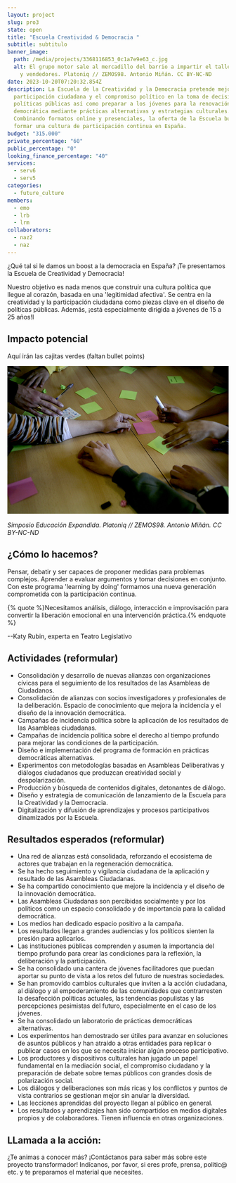 ```yaml
---
layout: project
slug: pro3
state: open
title: "Escuela Creatividad & Democracia "
subtitle: s﻿ubtitulo
banner_image:
  path: /media/projects/3368116853_0c1a7e9e63_c.jpg
  alt: El grupo motor sale al mercadillo del barrio a impartir el taller a vecinos
    y vendedores. Platoniq // ZEMOS98. Antonio Miñán. CC BY-NC-ND
date: 2023-10-20T07:20:32.854Z
description: La Escuela de la Creatividad y la Democracia pretende mejorar la
  participación ciudadana y el compromiso político en la toma de decisiones y
  políticas públicas así como preparar a los jóvenes para la renovación
  democrática mediante prácticas alternativas y estrategias culturales.
  Combinando formatos online y presenciales, la oferta de la Escuela busca
  formar una cultura de participación continua en España.
budget: "315.000"
private_percentage: "60"
public_percentage: "0"
looking_finance_percentage: "40"
services:
  - serv6
  - serv5
categories:
  - future_culture
members:
  - emo
  - lrb
  - lrm
collaborators:
  - naz2
  - naz
---
```

¿Qué tal si le damos un boost a la democracia en España? ¡Te presentamos la Escuela de Creatividad y Democracia!

Nuestro objetivo es nada menos que construir una cultura política que llegue al corazón, basada en una 'legitimidad afectiva'. Se centra en la creatividad y la participación ciudadana como piezas clave en el diseño de políticas públicas. Además, ¡está especialmente dirigida a jóvenes de 15 a 25 años!I

## Impacto potencial

Aquí irán las cajitas verdes (faltan bullet points)

![](/media/3360002157_4bf40f461c_c.jpg "Simposio Educación Expandida Platoniq // ZEMOS98. Antonio Miñán. CC BY-NC-ND")

*Simposio Educación Expandida. Platoniq // ZEMOS98. Antonio Miñán. CC BY-NC-ND*

## ¿Cómo lo hacemos?

Pensar, debatir y ser capaces de proponer medidas para problemas complejos. Aprender a evaluar argumentos y tomar decisiones en conjunto. Con este programa 'learning by doing' formamos una nueva generación comprometida con la participación continua.

{% quote %}Necesitamos análisis, diálogo, interacción e improvisación para convertir la liberación emocional en una intervención práctica.{% endquote %}

\--Katy Rubin, experta en Teatro Legislativo

## Actividades (reformular)

* Consolidación y desarrollo de nuevas alianzas con organizaciones cívicas para el seguimiento de los resultados de las Asambleas de Ciudadanos.
* Consolidación de alianzas con socios investigadores y profesionales de la deliberación. Espacio de conocimiento que mejora la incidencia y el diseño de la innovación democrática.
* Campañas de incidencia política sobre la aplicación de los resultados de las Asambleas ciudadanas.
* Campañas de incidencia política sobre el derecho al tiempo profundo para mejorar las condiciones de la participación.
* Diseño e implementación del programa de formación en prácticas democráticas alternativas.
* Experimentos con metodologías basadas en Asambleas Deliberativas y diálogos ciudadanos que produzcan creatividad social y despolarización.
* Producción y búsqueda de contenidos digitales, detonantes de diálogo.
* Diseño y estrategia de comunicación de lanzamiento de la Escuela para la Creatividad y la Democracia.
* Digitalización y difusión de aprendizajes y procesos participativos dinamizados por la Escuela.

## Resultados esperados (reformular)

* Una red de alianzas está consolidada, reforzando el ecosistema de actores que trabajan en la regeneración democrática.
* Se ha hecho seguimiento y vigilancia ciudadana de la aplicación y resultado de las Asambleas Ciudadanas.
* Se ha compartido conocimiento que mejore la incidencia y el diseño de la innovación democrática.
* Las Asambleas Ciudadanas son  percibidas socialmente y por los políticos como un espacio consolidado y de importancia para la calidad democrática.
* Los medios han dedicado espacio positivo a la campaña.
* Los resultados llegan a grandes audiencias y los políticos sienten la presión para aplicarlos.
* Las instituciones públicas comprenden y asumen la importancia del tiempo profundo para crear las condiciones para la reflexión, la deliberación y la participación.
* Se ha consolidado una cantera de jóvenes facilitadores que puedan aportar su punto de vista a los retos del futuro de nuestras sociedades.
* Se han promovido cambios culturales que inviten a la acción ciudadana, al diálogo y al empoderamiento de las comunidades que contrarresten la desafección políticas actuales, las tendencias populistas y las percepciones pesimistas del futuro, especialmente en el caso de los jóvenes.
* Se ha consolidado un laboratorio de prácticas democráticas alternativas.
* Los experimentos han demostrado ser útiles para avanzar en soluciones de asuntos públicos y han atraído a otras entidades para replicar o publicar casos en los que se necesita iniciar algún proceso participativo.
* Los productores y dispositivos culturales han jugado un papel fundamental en la mediación social, el compromiso ciudadano y  la preparación de debate sobre temas públicos con grandes dosis de polarización social.
* Los diálogos y deliberaciones son más ricas y los conflictos y puntos de vista contrarios se gestionan mejor sin anular la diversidad.
* Las lecciones aprendidas del proyecto llegan al público en general.
* Los resultados y aprendizajes han sido compartidos en medios digitales propios y de colaboradores. Tienen influencia en otras organizaciones.

## LLamada a la acción:

¿Te animas a conocer más? ¡Contáctanos para saber más sobre este proyecto transformador! Indícanos, por favor, si eres profe, prensa, polític@ etc. y te preparamos el material que necesites.
